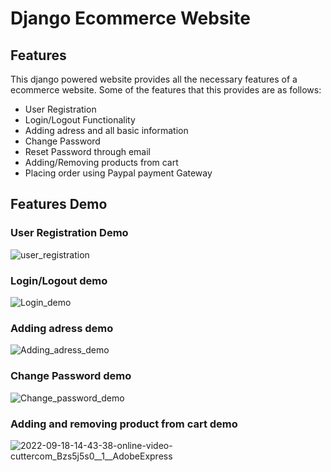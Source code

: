 
# Django Ecommerce Website




## Features

This django powered website provides all the necessary features of a ecommerce website. Some of the features that this provides are as follows:

- User Registration
- Login/Logout Functionality
- Adding adress and all basic information
- Change Password
- Reset Password through email
- Adding/Removing products from cart
- Placing order using Paypal payment Gateway


## Features Demo

### User Registration Demo
![user_registration](https://user-images.githubusercontent.com/57343950/190892903-647d261f-a37d-47ab-90c6-ed08622d1b92.gif)

### Login/Logout demo
![Login_demo](https://user-images.githubusercontent.com/57343950/190893839-e2e92544-a830-4aa0-9810-39aea41b42cb.gif)


### Adding adress demo
![Adding_adress_demo](https://user-images.githubusercontent.com/57343950/190894254-fd440788-5eef-45a4-9e0f-e63447f72be5.gif)


### Change Password demo
![Change_password_demo](https://user-images.githubusercontent.com/57343950/190894758-bc285e66-45de-4409-881e-311906b684b4.gif)


### Adding and removing product from cart demo
![2022-09-18-14-43-38-online-video-cuttercom_Bzs5j5s0__1__AdobeExpress](https://user-images.githubusercontent.com/57343950/190896509-f00271fa-e111-458b-976d-dc892ed1b0a5.gif)


